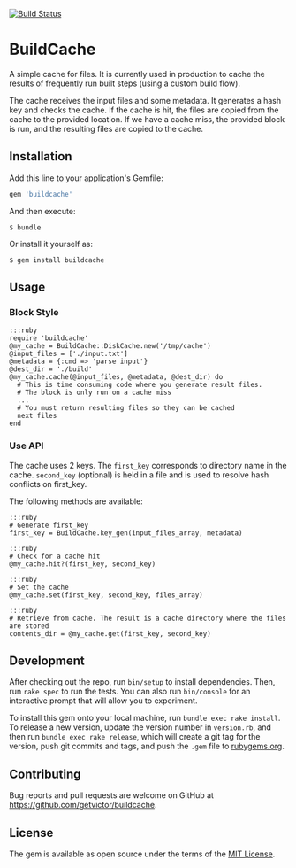 [![Build Status](https://travis-ci.org/getvictor/buildcache.svg?branch=master)](https://travis-ci.org/getvictor/buildcache)

# BuildCache

A simple cache for files. It is currently used in production to cache the results of frequently run built steps (using a custom build flow).

The cache receives the input files and some metadata. It generates a hash key and checks the cache. If the cache is hit, the files are copied from the cache to the provided location. If we have a cache miss, the provided block is run, and the resulting files are copied to the cache.

## Installation

Add this line to your application's Gemfile:

```ruby
gem 'buildcache'
```

And then execute:

    $ bundle

Or install it yourself as:

    $ gem install buildcache

## Usage

### Block Style

    :::ruby
    require 'buildcache'
    @my_cache = BuildCache::DiskCache.new('/tmp/cache')
    @input_files = ['./input.txt']
    @metadata = {:cmd => 'parse input'}
    @dest_dir = './build'
    @my_cache.cache(@input_files, @metadata, @dest_dir) do
      # This is time consuming code where you generate result files.
      # The block is only run on a cache miss
      ...
      # You must return resulting files so they can be cached
      next files
    end

### Use API

The cache uses 2 keys. The `first_key` corresponds to directory name in the cache. `second_key` (optional) is held in a file and is used to resolve hash conflicts on first_key.

The following methods are available:

    :::ruby
    # Generate first_key
    first_key = BuildCache.key_gen(input_files_array, metadata)
    
    :::ruby
    # Check for a cache hit
    @my_cache.hit?(first_key, second_key)
    
    :::ruby
    # Set the cache
    @my_cache.set(first_key, second_key, files_array)
    
    :::ruby
    # Retrieve from cache. The result is a cache directory where the files are stored
    contents_dir = @my_cache.get(first_key, second_key)
    
## Development

After checking out the repo, run `bin/setup` to install dependencies. Then, run `rake spec` to run the tests. You can also run `bin/console` for an interactive prompt that will allow you to experiment.

To install this gem onto your local machine, run `bundle exec rake install`. To release a new version, update the version number in `version.rb`, and then run `bundle exec rake release`, which will create a git tag for the version, push git commits and tags, and push the `.gem` file to [rubygems.org](https://rubygems.org).

## Contributing

Bug reports and pull requests are welcome on GitHub at https://github.com/getvictor/buildcache.

## License

The gem is available as open source under the terms of the [MIT License](http://opensource.org/licenses/MIT).

